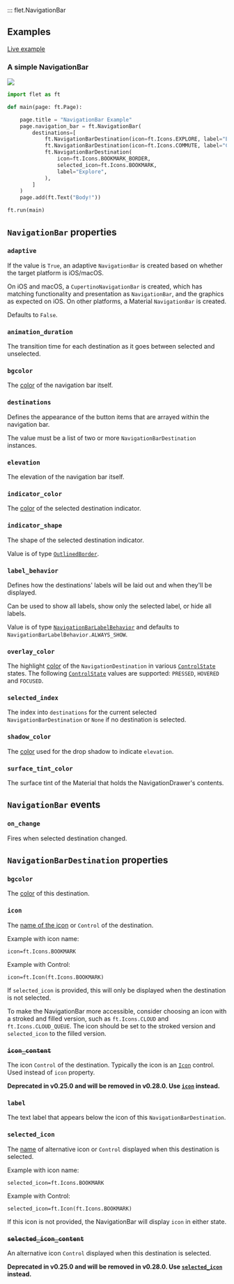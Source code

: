 ::: flet.NavigationBar

## Examples

[Live example](https://flet-controls-gallery.fly.dev/navigation/navigationbar)

### A simple NavigationBar

<img src="/img/docs/controls/navigation-bar/navigation-bar-sample.gif" className="screenshot-40"/>

```python
import flet as ft

def main(page: ft.Page):

    page.title = "NavigationBar Example"
    page.navigation_bar = ft.NavigationBar(
        destinations=[
            ft.NavigationBarDestination(icon=ft.Icons.EXPLORE, label="Explore"),
            ft.NavigationBarDestination(icon=ft.Icons.COMMUTE, label="Commute"),
            ft.NavigationBarDestination(
                icon=ft.Icons.BOOKMARK_BORDER,
                selected_icon=ft.Icons.BOOKMARK,
                label="Explore",
            ),
        ]
    )
    page.add(ft.Text("Body!"))

ft.run(main)
```

## `NavigationBar` properties

### `adaptive`

If the value is `True`, an adaptive `NavigationBar` is created based on whether the target platform is iOS/macOS.

On iOS and macOS, a `CupertinoNavigationBar` is created, which has matching functionality and presentation as `NavigationBar`, and the graphics as expected on iOS. On other platforms, a Material `NavigationBar` is created.

Defaults to `False`.

### `animation_duration`

The transition time for each destination as it goes between selected and unselected.

### `bgcolor`

The [color](/docs/reference/colors) of the navigation bar itself.

### `destinations`

Defines the appearance of the button items that are arrayed within the navigation bar.

The value must be a list of two or more `NavigationBarDestination` instances.

### `elevation`

The elevation of the navigation bar itself.

### `indicator_color`

The [color](/docs/reference/colors) of the selected destination indicator.

### `indicator_shape`

The shape of the selected destination indicator.

Value is of type [`OutlinedBorder`](/docs/reference/types/outlinedborder).

### `label_behavior`

Defines how the destinations' labels will be laid out and when they'll be displayed.

Can be used to show all labels, show only the selected label, or hide all labels.

Value is of type [`NavigationBarLabelBehavior`](/docs/reference/types/navigationbarlabelbehavior) and defaults
to `NavigationBarLabelBehavior.ALWAYS_SHOW`.

### `overlay_color`

The highlight [color](/docs/reference/colors) of the `NavigationDestination` in various [`ControlState`](/docs/reference/types/controlstate) states.
The following [`ControlState`](/docs/reference/types/controlstate) values are supported: `PRESSED`, `HOVERED` and `FOCUSED`.

### `selected_index`

The index into `destinations` for the current selected `NavigationBarDestination` or `None` if no destination is selected.

### `shadow_color`

The [color](/docs/reference/colors) used for the drop shadow to indicate `elevation`.

### `surface_tint_color`

The surface tint of the Material that holds the NavigationDrawer's contents.

## `NavigationBar` events

### `on_change`

Fires when selected destination changed.

## `NavigationBarDestination` properties

### `bgcolor`

The [color](/docs/reference/colors) of this destination.

### `icon`

The [name of the icon](/docs/reference/icons) or `Control` of the destination. 

Example with icon name:
```
icon=ft.Icons.BOOKMARK
```
Example with Control:
```
icon=ft.Icon(ft.Icons.BOOKMARK)
```

If `selected_icon` is provided, this will only be displayed when the destination is not selected.

To make the NavigationBar more accessible, consider choosing an icon with a stroked and filled version, such as `ft.Icons.CLOUD` and `ft.Icons.CLOUD_QUEUE`. The icon should be set to the stroked version and `selected_icon` to the filled version.

### ~~`icon_content`~~

The icon `Control` of the destination. Typically the icon is an [`Icon`](/docs/controls/icon) control. Used instead of `icon` property.

**Deprecated in v0.25.0 and will be removed in v0.28.0. Use [`icon`](#icon)
instead.**

### `label`

The text label that appears below the icon of this `NavigationBarDestination`.

### `selected_icon`

The [name](/docs/reference/icons) of alternative icon or `Control` displayed when this destination is selected. 

Example with icon name:
```
selected_icon=ft.Icons.BOOKMARK
```
Example with Control:
```
selected_icon=ft.Icon(ft.Icons.BOOKMARK)
```

If this icon is not provided, the NavigationBar will display `icon` in either state.

### ~~`selected_icon_content`~~

An alternative icon `Control` displayed when this destination is selected.

**Deprecated in v0.25.0 and will be removed in v0.28.0. Use [`selected_icon`](#selected_icon)
instead.**